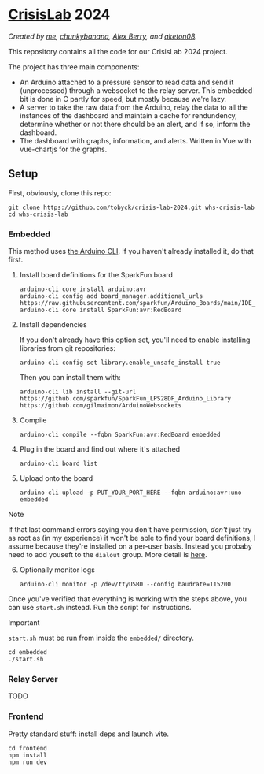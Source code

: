 # [CrisisLab](https://www.crisislab.org.nz/crisislabchallenge) 2024

_Created by [me](https://github.com/tobyck), [chunkybanana](https://github.com/chunkybanana), [Alex Berry](https://github.com/AlexBerry0), and [aketon08](https://github.com/aketon08)._

This repository contains all the code for our CrisisLab 2024 project.

The project has three main components:
 - An Arduino attached to a pressure sensor to read data and send it (unprocessed) through a websocket to the relay server. This embedded bit is done in C partly for speed, but mostly because we're lazy.
 - A server to take the raw data from the Arduino, relay the data to all the instances of the dashboard and maintain a cache for rendundency, determine whether or not there should be an alert, and if so, inform the dashboard.
 - The dashboard with graphs, information, and alerts. Written in Vue with vue-chartjs for the graphs.

## Setup

First, obviously, clone this repo:

```
git clone https://github.com/tobyck/crisis-lab-2024.git whs-crisis-lab
cd whs-crisis-lab
```

### Embedded

This method uses [the Arduino CLI](https://arduino.github.io/arduino-cli). If you haven't already installed it, do that first.

1. Install board definitions for the SparkFun board
    
    ```
    arduino-cli core install arduino:avr
    arduino-cli config add board_manager.additional_urls https://raw.githubusercontent.com/sparkfun/Arduino_Boards/main/IDE_Board_Manager/package_sparkfun_index.json
    arduino-cli core install SparkFun:avr:RedBoard
    ```

2. Install dependencies

    If you don't already have this option set, you'll need to enable installing libraries from git repositories:

    ```
    arduino-cli config set library.enable_unsafe_install true
    ```

    Then you can install them with:

    ```
    arduino-cli lib install --git-url https://github.com/sparkfun/SparkFun_LPS28DF_Arduino_Library https://github.com/gilmaimon/ArduinoWebsockets
    ```

3. Compile

    ```
    arduino-cli compile --fqbn SparkFun:avr:RedBoard embedded
    ```

4. Plug in the board and find out where it's attached

    ```
    arduino-cli board list
    ```

5. Upload onto the board

    ```
    arduino-cli upload -p PUT_YOUR_PORT_HERE --fqbn arduino:avr:uno embedded
    ```
    
> [!NOTE]
> If that last command errors saying you don't have permission, _don't_ just try as root as (in my experience) it won't be able to find your board definitions, I assume because they're installed on a per-user basis. Instead you probaby need to add youseft to the `dialout` group. More detail is [here](https://askubuntu.com/a/133244).

6. Optionally monitor logs

    ```
    arduino-cli monitor -p /dev/ttyUSB0 --config baudrate=115200
    ```

Once you've verified that everything is working with the steps above, you can use `start.sh` instead. Run the script for instructions.

> [!IMPORTANT]
> `start.sh` must be run from inside the `embedded/` directory.
> ```
> cd embedded
> ./start.sh
> ```

### Relay Server

TODO

### Frontend

Pretty standard stuff: install deps and launch vite.

```
cd frontend
npm install
npm run dev
```
